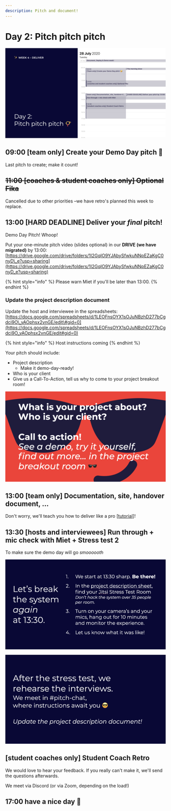 ```yaml
---
description: Pitch and document!
---
```


# Day 2: Pitch pitch pitch

![](../../.gitbook/assets/screenshot-2020-07-26-at-15.09.23.png)

## 09:00 \[team only\] Create your Demo Day pitch 🥳

Last pitch to create; make it count!

## ~~11:00 \[coaches & student coaches only\] Optional Fika~~

Cancelled due to other priorities –we have retro's planned this week to replace.

## 13:00 \[HARD DEADLINE\] Deliver your _final_ pitch!

Demo Day Pitch! Whoop!

Put your one-minute pitch video \(slides optional\) in our **DRIVE \(we have migrated\)** by 13:00: [https://drive.google.com/drive/folders/1I2GqIO9YJAbySfwkuNNpEZaKgC0nyD\_e?usp=sharing](https://drive.google.com/drive/folders/1I2GqIO9YJAbySfwkuNNpEZaKgC0nyD_e?usp=sharing)

{% hint style="info" %}
Please warn Miet if you'll be later than 13:00.
{% endhint %}

### Update the project description document

Update the host and interviewee in the spreadsheets: [https://docs.google.com/spreadsheets/d/1LEOFnsOYX1sOJuNBzhD277bCgdci9O\_vAOphsx2vnGE/edit\#gid=0](https://docs.google.com/spreadsheets/d/1LEOFnsOYX1sOJuNBzhD277bCgdci9O_vAOphsx2vnGE/edit#gid=0)

{% hint style="info" %}
Host instructions coming
{% endhint %}

Your pitch should include:

* Project description
  * Make it demo-day-ready!
* Who is your client
* Give us a Call-To-Action, tell us why to come to your project breakout room!

![](../../.gitbook/assets/screenshot-2020-07-22-at-11.20.55.png)

## 13:00 \[team only\] Documentation, site, handover document, ...

Don't worry, we'll teach you how to deliver like a pro \[[tutorial](../../tutorials/how-to-deliver-like-a-pro/)\]!

## 13:30 \[hosts and interviewees\] Run through + mic check with Miet + Stress test 2

To make sure the demo day will go _smoooooth_

![](../../.gitbook/assets/screenshot-2020-07-28-at-09.50.45.png)

![](../../.gitbook/assets/screenshot-2020-07-28-at-09.50.49.png)

## \[student coaches only\] Student Coach Retro

We would love to hear your feedback. If you really can't make it, we'll send the questions afterwards.

We meet via Discord \(or via Zoom, depending on the load!\)

## 17:00 have a nice day 🥳

